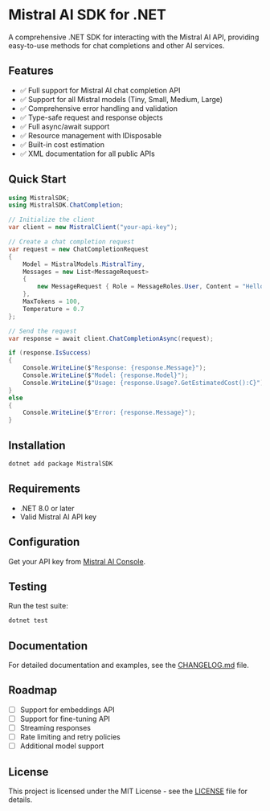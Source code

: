 # Mistral AI SDK for .NET

A comprehensive .NET SDK for interacting with the Mistral AI API, providing easy-to-use methods for chat completions and other AI services.

## Features

- ✅ Full support for Mistral AI chat completion API
- ✅ Support for all Mistral models (Tiny, Small, Medium, Large)
- ✅ Comprehensive error handling and validation
- ✅ Type-safe request and response objects
- ✅ Full async/await support
- ✅ Resource management with IDisposable
- ✅ Built-in cost estimation
- ✅ XML documentation for all public APIs

## Quick Start

```csharp
using MistralSDK;
using MistralSDK.ChatCompletion;

// Initialize the client
var client = new MistralClient("your-api-key");

// Create a chat completion request
var request = new ChatCompletionRequest
{
    Model = MistralModels.MistralTiny,
    Messages = new List<MessageRequest>
    {
        new MessageRequest { Role = MessageRoles.User, Content = "Hello, how are you?" }
    },
    MaxTokens = 100,
    Temperature = 0.7
};

// Send the request
var response = await client.ChatCompletionAsync(request);

if (response.IsSuccess)
{
    Console.WriteLine($"Response: {response.Message}");
    Console.WriteLine($"Model: {response.Model}");
    Console.WriteLine($"Usage: {response.Usage?.GetEstimatedCost():C}");
}
else
{
    Console.WriteLine($"Error: {response.Message}");
}
```

## Installation

```bash
dotnet add package MistralSDK
```

## Requirements

- .NET 8.0 or later
- Valid Mistral AI API key

## Configuration

Get your API key from [Mistral AI Console](https://console.mistral.ai/).

## Testing

Run the test suite:

```bash
dotnet test
```

## Documentation

For detailed documentation and examples, see the [CHANGELOG.md](CHANGELOG.md) file.

## Roadmap

- [ ] Support for embeddings API
- [ ] Support for fine-tuning API
- [ ] Streaming responses
- [ ] Rate limiting and retry policies
- [ ] Additional model support

## License

This project is licensed under the MIT License - see the [LICENSE](LICENSE) file for details. 